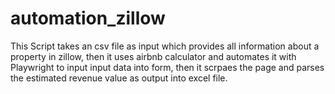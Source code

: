 # automation_zillow
This Script takes an csv  file as input which provides all information about a property in zillow, then it uses airbnb calculator and automates it with Playwright to input input data into form, then it scrpaes the page and parses the estimated revenue value as output into excel file.
